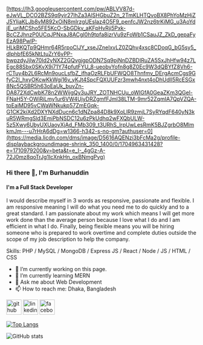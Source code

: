 [https://lh3.googleusercontent.com/pw/ABLVV87d-eJwVL_DCO2BZS9q9yir27lhZa3AlSHGbuZ2n_2TmKLHTQvoBX8PhYoMzHiZJ5YIjaKLJb8vM892xOiN8mIrzgUEslaz4O5F9_penfcJW2nz6trKiMG_u3AoYdjE_uriMCSho5FE5KcO-SbGDkv_aKFpHvRji5Pxk-BcCZJhnzP0UCqJPNxaJ8ACgI0h9tpfa8izrVu9zFoWb1CSauJZ_ZkD_gepaFyEzA98PwlP-HLkBKQTp9QHmr64R5rpoClJY_xseJZneIxvLZ0ZQhv4xsc8CDoqG_bG5sy5_dlphbfE65kNtLtuZrY6vPP-bwpzdyJjlw70Id2yNXZ2GQvgjgpODN7Sq9pjNnDZBDIRuZA5SxJhHfw94z7LEgc88Sbx0SKvX9i71Y74pfutFYU_8-ueobvYofn8g8Z0Ec9W3dQBYfZ8Vh6-rCTuy4b2L6RcMn9oucLsfbZ_ifhaOzRLFbUFWQO8Thnfmv_DErgAcmCgs9GfyC2I_hxyOKcwKkWgi16v_yKJt4SpcFQXUUFzr3mwh4nxt4oDhUdll5RcESGx8Nc5QSBR5h63oEaUk_buvZn-DA872XdCwbK78n2WWijgQy3uJRY_ZOTNHCUu_oWIGfA0GeaZKm3QGel-FNaH5Y-OWiRiLmy1ur6VW4UjyDRZgmfFJml38LTM-9mr52ZqmIA7QpVZQA-tpEaiMD95vCWaWNkukp57ZmEGqk-G1CK2kiXd2DXYNXdDucn6c1dNZpa84D8k9XoLlR9zmjL7SyRYqdF640yN3kuR5WRmgSld3EmiPbNSDC12u6zPkUdhq2wFXQbULW-5z5Xwy6UbyUXUaoyXjAd_FMb309_t3URhS_lrpUwLesRmK5BJZgrbO8MlmkmJm---u7rHrA6dDg=w1366-h342-s-no-gm?authuser=0](https://media.licdn.com/dms/image/D5616AQENzi3bFcMa2g/profile-displaybackgroundimage-shrink_350_1400/0/1704963431428?e=1710979200&v=beta&t=e_I-_4gGz-A-72J0mz8qoTrJg1IcXnkHn_oxBNmgPvg)

### Hi there 👋, I'm Burhanuddin
#### I'm a Full Stack Developer
I would describe myself in 3 words as responsive, passionate and flexible.
I am responsive meaning I will do what you need me to do quickly and to a great standard. I am passionate about my work which means I will get more work done than the average person because I love what I do and I am efficient in what I do. Finally, being flexible means you will be hiring someone who is prepared to work overtime and complete duties outside the scope of my job description to help the company.

Skills: PHP / MySQL / MongoDB / Express JS / React / Node / JS / HTML / CSS

- 🔭 I’m currently working on this page. 
- 🌱 I’m currently learning MERN 
- 💬 Ask me about Web Development 
- 📫 How to reach me: Dhaka, Bangladesh 


[<img src='https://cdn.jsdelivr.net/npm/simple-icons@3.0.1/icons/github.svg' alt='github' height='40'>](https://github.com/BurhanUddinAhmad)  [<img src='https://cdn.jsdelivr.net/npm/simple-icons@3.0.1/icons/linkedin.svg' alt='linkedin' height='40'>](https://www.linkedin.com/in/https://www.linkedin.com/in/burhan-ua//)  [<img src='https://cdn.jsdelivr.net/npm/simple-icons@3.0.1/icons/facebook.svg' alt='facebook' height='40'>](https://www.facebook.com/https://www.facebook.com/bnshuvo)  

[![Top Langs](https://github-readme-stats.vercel.app/api/top-langs/?username=BurhanUddinAhmad)](https://github.com/anuraghazra/github-readme-stats)

![GitHub stats](https://github-readme-stats.vercel.app/api?username=BurhanUddinAhmad&show_icons=true)  

